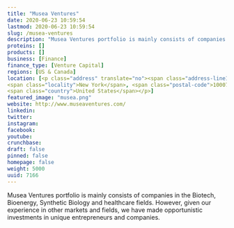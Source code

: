 ```yaml
---
title: "Musea Ventures"
date: 2020-06-23 10:59:54
lastmod: 2020-06-23 10:59:54
slug: /musea-ventures
description: "Musea Ventures portfolio is mainly consists of companies in the Biotech, Bioenergy, Synthetic Biology and healthcare fields. However, given our experience in other markets and fields, we have made opportunistic investments in unique entrepreneurs and companies."
proteins: []
products: []
business: [Finance]
finance_type: [Venture Capital]
regions: [US & Canada]
location: [<p class="address" translate="no"><span class="address-line1">Broadway</span><br>
<span class="locality">New York</span>, <span class="postal-code">10007</span><br>
<span class="country">United States</span></p>]
featured_image: "musea.png"
website: http://www.museaventures.com/
linkedin: 
twitter: 
instagram: 
facebook: 
youtube: 
crunchbase: 
draft: false
pinned: false
homepage: false
weight: 5000
uuid: 7166
---
```

Musea Ventures portfolio is mainly consists of companies in the Biotech, Bioenergy, Synthetic Biology and healthcare fields. However, given our experience in other markets and fields, we have made opportunistic investments in unique entrepreneurs and companies.
